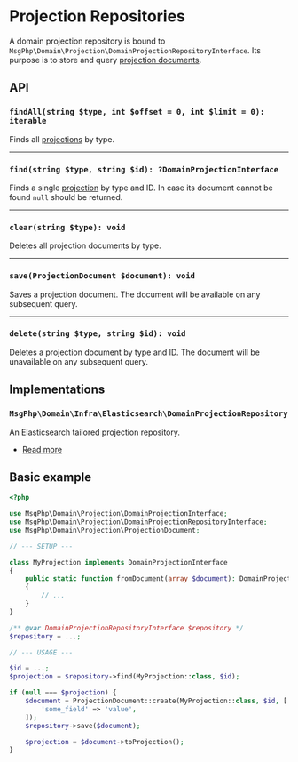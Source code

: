 # Projection Repositories

A domain projection repository is bound to `MsgPhp\Domain\Projection\DomainProjectionRepositoryInterface`. Its purpose
is to store and query [projection documents](documents.md).

## API

### `findAll(string $type, int $offset = 0, int $limit = 0): iterable`

Finds all [projections](models.md) by type.

---

### `find(string $type, string $id): ?DomainProjectionInterface`

Finds a single [projection](models.md) by type and ID. In case its document cannot be found `null` should be returned.

---

### `clear(string $type): void`

Deletes all projection documents by type.

---

### `save(ProjectionDocument $document): void`

Saves a projection document. The document will be available on any subsequent query.

---

### `delete(string $type, string $id): void`

Deletes a projection document by type and ID. The document will be unavailable on any subsequent query.

## Implementations

### `MsgPhp\Domain\Infra\Elasticsearch\DomainProjectionRepository`

An Elasticsearch tailored projection repository.

- [Read more](../infrastructure/elasticsearch.md#domain-projection-repository)

## Basic example

```php
<?php

use MsgPhp\Domain\Projection\DomainProjectionInterface;
use MsgPhp\Domain\Projection\DomainProjectionRepositoryInterface;
use MsgPhp\Domain\Projection\ProjectionDocument;

// --- SETUP ---

class MyProjection implements DomainProjectionInterface
{
    public static function fromDocument(array $document): DomainProjectionInterface
    {
        // ...
    }
}

/** @var DomainProjectionRepositoryInterface $repository */
$repository = ...;

// --- USAGE ---

$id = ...;
$projection = $repository->find(MyProjection::class, $id);

if (null === $projection) {
    $document = ProjectionDocument::create(MyProjection::class, $id, [
        'some_field' => 'value',
    ]);
    $repository->save($document);

    $projection = $document->toProjection();
}
```
